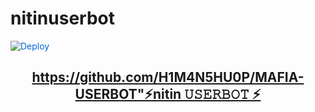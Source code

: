 # nitinuserbot
<a href="https://dashboard.heroku.com/new?button-url=https%3A%2F%2Fgithub.com%2Fnitin%2Fnitin &template=https%3A%2F%2Fgithub.com%2FH1M4N5HU0P%2FMAFIABOT" rel="nofollow" style="background-color: initial; box-sizing: border-box; color: #0366d6; text-decoration-line: none;"><img alt="Deploy" data-canonical-src="https://www.herokucdn.com/deploy/button.svg" src="https://camo.githubusercontent.com/83b0e95b38892b49184e07ad572c94c8038323fb/68747470733a2f2f7777772e6865726f6b7563646e2e636f6d2f6465706c6f792f627574746f6e2e737667" style="border-style: none; box-sizing: initial; max-width: 100%;" /></a></div>

<h2 align="center"> <a href="">https://github.com/H1M4N5HU0P/MAFIA-USERBOT"⚡nitin 𝚄𝚂𝙴𝚁𝙱𝙾𝚃 ⚡</a></h2>
<h2 align="center"> <a href=">https://github.com/H1M4N5HU0P/MAFIA-USERBOT"⚡ nitin 𝚄𝚂𝙴𝚁𝙱𝙾𝚃 ⚡</a></h2>

</details>
